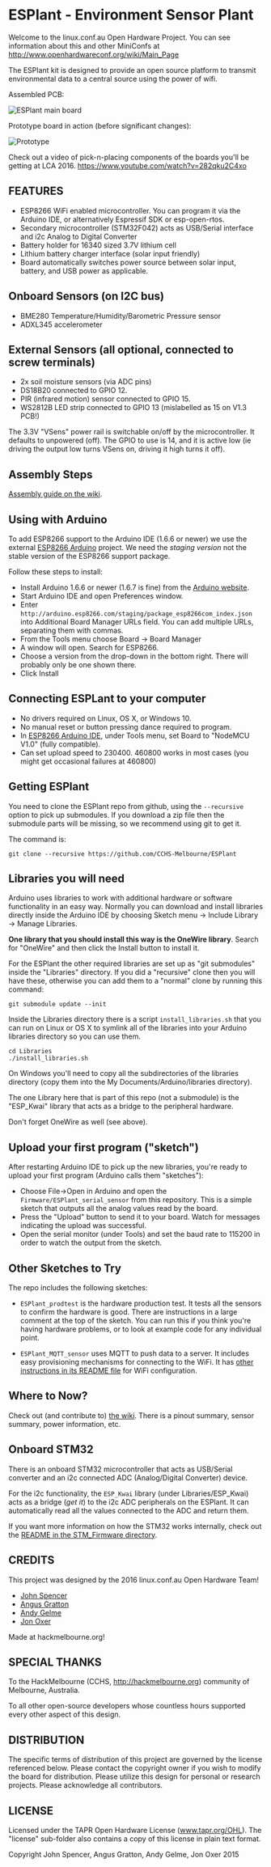ESPlant - Environment Sensor Plant
=============

Welcome to the linux.conf.au Open Hardware Project.  You can see information about this and other MiniConfs at http://www.openhardwareconf.org/wiki/Main_Page

The ESPlant kit is designed to provide an open source platform to transmit environmental data to a central source using the power of wifi.

Assembled PCB:

![ESPlant main board](Photos/ESPlant.jpg?raw=true "Front")

Prototype board in action (before significant changes):

![Prototype](Photos/ESPlant.prototype.jpg?raw=true "Prototype")

Check out a video of pick-n-placing components of the boards you'll be getting at LCA 2016.
https://www.youtube.com/watch?v=282qku2C4xo

FEATURES
--------

* ESP8266 WiFi enabled microcontroller. You can program it via the Arduino IDE, or alternatively Espressif SDK or esp-open-rtos.
* Secondary microcontroller (STM32F042) acts as USB/Serial interface and i2c Analog to Digital Converter
* Battery holder for 16340 sized 3.7V lithium cell
* Lithium battery charger interface (solar input friendly)
* Board automatically switches power source between solar input, battery, and USB power as applicable.

## Onboard Sensors (on I2C bus)

* BME280 Temperature/Humidity/Barometric Pressure sensor
* ADXL345 accelerometer

## External Sensors (all optional, connected to screw terminals)

* 2x soil moisture sensors (via ADC pins)
* DS18B20 connected to GPIO 12.
* PIR (infrared motion) sensor connected to GPIO 15.
* WS2812B LED strip connected to GPIO 13 (mislabelled as 15 on V1.3 PCB!)

The 3.3V "VSens" power rail is switchable on/off by the microcontroller. It defaults to unpowered (off). The GPIO to use is 14, and it is active low (ie driving the output low turns VSens on, driving it high turns it off).

Assembly Steps
--------------

[Assembly guide on the wiki](https://github.com/CCHS-Melbourne/ESPlant/wiki/Step-1:-Step-by-Step-Assembly).

Using with Arduino
------------------

To add ESP8266 support to the Arduino IDE (1.6.6 or newer) we use the external [ESP8266 Arduino](https://github.com/esp8266/Arduino) project. We need the *staging version* not the stable version of the ESP8266 support package.

Follow these steps to install:

* Install Arduino 1.6.6 or newer (1.6.7 is fine) from the [Arduino website](http://arduino.cc).
* Start Arduino IDE and open Preferences window.
* Enter `http://arduino.esp8266.com/staging/package_esp8266com_index.json` into Additional Board Manager URLs field. You can add multiple URLs, separating them with commas.
* From the Tools menu choose Board -> Board Manager
* A window will open. Search for ESP8266.
* Choose a version from the drop-down in the bottom right. There will probably only be one shown there.
* Click Install

Connecting ESPLant to your computer
-----------------------------------

* No drivers required on Linux, OS X, or Windows 10.
* No manual reset or button pressing dance required to program.
* In [ESP8266 Arduino IDE](https://github.com/esp8266/arduino), under Tools menu, set Board to "NodeMCU V1.0" (fully compatible).
* Can set upload speed to 230400. 460800 works in most cases (you might get occasional failures at 460800)

Getting ESPlant
---------------

You need to clone the ESPlant repo from github, using the `--recursive` option to pick up submodules. If you download a zip file then the submodule parts will be missing, so we recommend using git to get it.

The command is:
```
git clone --recursive https://github.com/CCHS-Melbourne/ESPlant
```

Libraries you will need
-----------------------

Arduino uses libraries to work with additional hardware or software functionality in an easy way. Normally you can download and install libraries directly inside the Arduino IDE by choosing Sketch menu -> Include Library -> Manage Libraries.

**One library that you should install this way is the OneWire library**. Search for "OneWire" and then click the Install button to install it.

For the ESPlant the other required libraries are set up as "git submodules" inside the "Libraries" directory. If you did a "recursive" clone then you will have these, otherwise you can add them to a "normal" clone by running this command:

```
git submodule update --init
```

Inside the Libraries directory there is a script `install_libraries.sh` that you can run on Linux or OS X to symlink all of the libraries into your Arduino libraries directory so you can use them.

```
cd Libraries
./install_libraries.sh
```

On Windows you'll need to copy all the subdirectories of the libraries directory (copy them into the My Documents/Arduino/libraries directory).

The one Library here that is part of this repo (not a submodule) is the "ESP_Kwai" library that acts as a bridge to the peripheral hardware.

Don't forget OneWire as well (see above).


Upload your first program ("sketch")
------------------------------------

After restarting Arduino IDE to pick up the new libraries, you're ready to upload your first program (Arduino calls them "sketches"):

* Choose File->Open in Arduino and open the `Firmware/ESPlant_serial_sensor` from this repository. This is a simple sketch that outputs all the analog values read by the board.
* Press the "Upload" button to send it to your board. Watch for messages indicating the upload was successful.
* Open the serial monitor (under Tools) and set the baud rate to 115200 in order to watch the output from the sketch.


Other Sketches to Try
---------------------

The repo includes the following sketches:

* `ESPlant_prodtest` is the hardware production test. It tests all the sensors to confirm the hardware is good. There are instructions in a large comment at the top of the sketch. You can run this if you think you're having hardware problems, or to look at example code for any individual point.

* `ESPlant_MQTT_sensor` uses MQTT to push data to a server. It includes easy provisioning mechanisms for connecting to the WiFi. It has [other instructions in its README file](https://github.com/CCHS-Melbourne/ESPlant/tree/master/Firmware/ESPlant_MQTT_sensor#readme) for WiFi configuration.


Where to Now?
-------------

Check out (and contribute to) [the wiki](https://github.com/CCHS-Melbourne/ESPlant/wiki). There is a pinout summary, sensor summary, power information, etc.


Onboard STM32
-------------

There is an onboard STM32 microcontroller that acts as USB/Serial converter and an i2c connected ADC (Analog/Digital Converter) device.

For the i2c functionality, the `ESP_Kwai` library (under Libraries/ESP_Kwai) acts as a bridge (*get it*) to the i2c ADC peripherals on the ESPlant. It can automatically read all the values connected to the ADC and return them.

If you want more information on how the STM32 works internally, check out the [README in the STM_Firmware directory](https://github.com/CCHS-Melbourne/ESPlant/tree/master/STM_Firmware#readme).

CREDITS
------------

This project was designed by the 2016 linux.conf.au Open Hardware Team!
 - [John Spencer](https://github.com/mage0r)
 - [Angus Gratton](https://github.com/projectgus)
 - [Andy Gelme](https://github.com/geekscape)
 - [Jon Oxer](https://github.com/jonoxer)

Made at hackmelbourne.org!

SPECIAL THANKS
------------

To the HackMelbourne (CCHS, http://hackmelbourne.org) community of Melbourne, Australia.

To all other open-source developers whose countless hours supported every other aspect of this design.

DISTRIBUTION
------------
The specific terms of distribution of this project are governed by the
license referenced below. Please contact the copyright owner if you wish to modify the board for distribution. Please utilize this design for personal or research projects. Please acknowledge all contributors.

LICENSE
-------
Licensed under the TAPR Open Hardware License (www.tapr.org/OHL).
The "license" sub-folder also contains a copy of this license in plain text format.

Copyright John Spencer, Angus Gratton, Andy Gelme, Jon Oxer 2015
